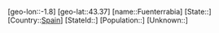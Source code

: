 ﻿---
location: [43.37,-1.8]
type: City
tags:
- geo/City


SpocWebEntityId: 30305
isDeleted: false
confidential: public

---
[geo-lon::-1.8]
[geo-lat::43.37]
[name::Fuenterrabia]
[State::]
[Country::[Spain](geo/Continent/Europe/Spain.md)]
[StateId::]
[Population::]
[Unknown::]

